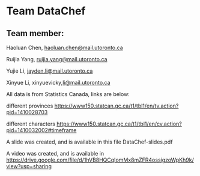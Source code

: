 # Team DataChef 

## Team member: 
Haoluan Chen, haoluan.chen@mail.utoronto.ca

Ruijia Yang, ruijia.yang@mail.utoronto.ca

Yujie Li, jayden.li@mail.utoronto.ca

Xinyue Li, xinyuevicky,li@mail.utoronto.ca

All data is from Statistics Canada, links are below:

different provinces 
https://www150.statcan.gc.ca/t1/tbl1/en/tv.action?pid=1410028703 

different characters 
https://www150.statcan.gc.ca/t1/tbl1/en/cv.action?pid=1410032002#timeframe


A slide was created, and is available in this file DataChef-slides.pdf

A video was created, and is available in https://drive.google.com/file/d/1hVB8HQCqIomMx8mZFR4ossigzoWpKh9k/view?usp=sharing

